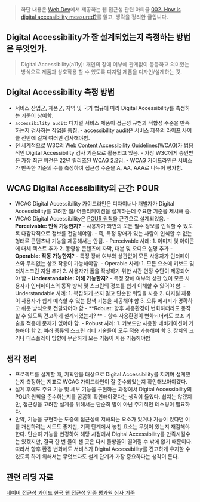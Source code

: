> 하단 내용은 [Web Dev](https://web.dev/)에서 제공하는 웹 접근성 관련 아티클 [002. How is digital accessibility measured?](https://web.dev/learn/accessibility/measure/)를 읽고, 생각을 정리한 글입니다.

## Digital Accessibility가 잘 설계되었는지 측정하는 방법은 무엇인가.

> Digital Accessibility(a11y): 개인의 장애 여부에 관계없이 동등하고 의미있는 방식으로 제품과 상호작용 할 수 있도록 디지털 제품을 디자인/설계하는 것.

## Digital Accessibility 측정 방법

- 서비스 산업군, 제품군, 지역 및 국가 법규에 따라 Digital Accessibility를 측정하는 기준이 상이함.
- `accessibility audit`: 디지털 서비스 제품이 접근성 규범과 적합성 수준을 만족하는지 검사하는 작업을 통칭. - accessibility audit은 서비스 제품의 라이프 사이클 전반에 걸쳐 여러번 검사해야함.
- 전 세계적으로 W3C의 [Web Content Accessibility Guidelines(WCAG)](https://www.w3.org/TR/WCAG22/)가 범용적인 Digital Accessibility 검사 기준으로 활용되고 있음. - 가장 W3C에게 승인받은 가장 최근 버전은 22년 릴리즈된 [WCAG 2.2](https://www.w3.org/TR/WCAG22/)임. - WCAG 가이드라인은 서비스가 만족한 기준의 수를 측정하여 접근성 수준을 A, AA, AAA로 나누어 평가함.

## WCAG Digital Accessibility의 근간: POUR

- WCAG Digital Accessibility 가이드라인은 디자이너나 개발자가 Digital Accessibility를 고려한 웹/ 어플리케이션을 설계하는데 주요한 기준을 제시해 줌.
- WCAG Digital Accessibility은 [POUR 원칙](https://www.w3.org/WAI/fundamentals/accessibility-principles/)을 근간으로 설계되었음. - **Perceivable: 인식 가능한지?** - 사용자가 화면의 모든 필수 정보를 인식할 수 있도록 다감각적으로 정보를 전달해야함. - 즉, 특정 장애가 있는 사람이 인식할 수 없는 형태로 콘텐츠나 기능을 제공해서는 안됨. - Perceivable 사례: 1. 이미지 및 아이콘에 대체 텍스트 추가 2. 동영상 콘텐츠에 자막, 대본 및 오디오 설명 추가 - **Operable: 작동 가능한지?** - 특정 장애 여부와 상관없이 모든 사용자가 인터페이스와 무리없는 상호 작용이 가능해야함. - Operable 사례: 1. 모든 요소에 키보드 및 터치스크린 지원 추가 2. 사용자가 폼을 작성하기 위한 시간 연장 수단이 제공되어야 함 - **Understandable: 이해 가능한지?** - 특정 장애 여부와 상관 없이 모든 사용자가 인터페이스의 동작 방식 및 스크린의 정보를 쉽게 이해할 수 있어야 함. - Understandable 사례: 1. 복잡하게 쓰지 말고 단순한 워딩을 사용 2. 디지털 제품이 사용자가 쉽게 예측할 수 있는 탐색 기능을 제공해야 함 3. 오류 메시지가 명확하고 쉬운 방식으로 전달되어야 함 - **Robust: 향후 사용환경이 변화하더라도 동작할 수 있도록 견고하게 설계되었는지? ** - 향후 사용환경이 변화되더라도 보조 기술을 적용에 문제가 없어야 함. - Robust 사례: 1. 키보드만 사용한 네비게이션이 가능해야 함 2. 여러 종류의 스크린 리더 기술들이 모두 적용 가능해야 함 3. 장치의 크기나 디스플레이 방향에 무관하게 모든 기능이 사용 가능해야함

## 생각 정리

- 프로젝트를 설계할 때, 기획안을 대상으로 Digital Accessibility를 지키며 설계했는지 측정하는 지표로 WCAG 가이드라인이 잘 준수되었는지 확인해보아야겠다.
- 설계 후에도 주요 기능 및 세부 기능을 구현하는 과정에서 Digital Accessibility의 POUR 원칙을 준수하는지를 꼼꼼히 확인해야겠다는 생각이 들었다. 쉽지는 않겠지만, 접근성을 고려한 설계를 위해서는 단순히 말이 아닌 주기적인 테스팅이 필요하다.
- 만약, 기능을 구현하는 도중에 접근성에 저해되는 요소가 있거나 기능이 있다면 이를 개선하려는 시도도 좋지만, 기획 단계에서 놓친 요소는 무엇이 있는지 재검해야한다. 단순히 기능을 변경하여 해당 시점에서 Digital Accessibility를 만족시킬수는 있겠지만, 결국 한 번 물이 샌 곳은 다시 물방울이 떨어질 수 밖에 없기 때문이다. 따라서 향후 환경 변화에도 서비스가 Digital Accessibility를 견고하게 유지할 수 있도록 하기 위해서는 무엇보다도 설계 단계가 가장 중요하다는 생각이 든다.

## 관련 리딩 자료

[네이버 접근성 가이드](https://accessibility.naver.com/accessibility)
[한국 웹 접근성 인증 평가원 심사 기준](http://www.wa.or.kr/m1/sub3.asp)
